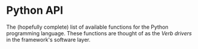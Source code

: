 # Python API

The (hopefully complete) list of available functions for the Python programming language. These functions are thought of as the _Verb drivers_ in the framework's software layer.